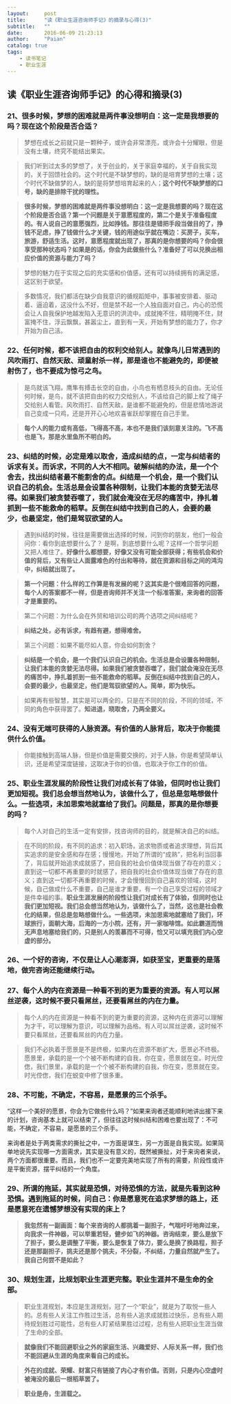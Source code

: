 ```yaml
---
layout:     post
title:      "读《职业生涯咨询师手记》的摘录与心得(3)"
subtitle:   ""
date:       2016-06-09 21:23:13
author:     "Paian"
catalog: true
tags:
    - 读书笔记
    - 职业生涯
---
```


## 读《职业生涯咨询师手记》的心得和摘录(3)

### 21、很多时候，梦想的困难就是两件事没想明白：这一定是我想要的吗？现在这个阶段是否合适？

> 梦想在成长之前就只是一颗种子，或许会非常漂亮，或许会十分耀眼，但是没有土壤，终究不能结出果实。

> 我们听到过太多的梦想了，关于创业的，关于家庭幸福的，关于自我实现的，关于回馈社会的。这个时代是不缺梦想的，缺的是培育梦想的土壤；这个时代不缺做梦的人，缺的是将梦想培育起来的人；**这个时代不缺梦想的口号，缺的是排除干扰的理性。**

> **很多时候，梦想的困难就是两件事没想明白：这一定是我想要的吗？现在这个阶段是否合适？第一个问题是关于意愿程度的，第二个是关于准备程度的。有人说自己的意愿强烈，比如挣钱。那往往是错把手段当做目的了，挣钱不足虑，挣了钱做什么才关键，钱的用途似乎就在嘴边：买房子，买车，旅游，舒适生活。这时，意愿程度就出现了，那真的是你想要的吗？你会很享受那种状态吗？如果是的话，你会为此做些什么？准备好了可以兑换出相应价值的资源与能力了吗？**

> 梦想的魅力在于实现之后的充实感和价值感，还有可以持续拥有的满足感，这区别于欲望。

> 多数情况，我们都活在缺少自我意识的循规蹈矩中，事事被安排着、驱动着、逼迫着，这没什么不好，但是禁不起一个人独自面对自己，内心的恐慌会让人自我保护地越发陷入无意识的洪流中。成就掩不住，精明掩不住，财富掩不住，浮云飘飘，甚嚣尘上，直到有一天，开始有梦想的能力了，你才开始为自己活。

### 22、任何时候，都不该把自由的权利交给别人。就像鸟儿日常遇到的风吹雨打、自然天敌、顽童射杀一样，那是谁也不能避免的，即便被射伤了，也不要成为惊弓之鸟。

> 是鸟就该飞翔，鹰隼有搏击长空的自由，小鸟也有栖息枝头的自由。无论任何时候，是鸟，就不该把自由的权力交给别人，不该给自己的脚上栓了绳子交给别人看管。风吹雨打、自然天敌，是谁都不能避免的，但是悲情地游说自己变成一只鸡，还是开开心心地欢喜雀跃却掌握在自己手里。

> **每个人的能力或有高低，飞得高不高，本也不是我们该刻意关注的。飞不高也是飞，那是水里鱼所不明白的。**

### 23、纠结的时候，必定是难以取舍，造成纠结的点，一定与纠结者的诉求有关。而诉求，不同的人大不相同。破解纠结的办法，是一个个舍去，找出纠结者最不能割舍的点。纠结是一个机会，是一个我们认识自己的机会。生活总是会设置各种限制，让我们本能的贪婪无法尽得。如果我们被贪婪吞噬了，我们就会淹没在无尽的痛苦中，挣扎着抓到一些不能救命的稻草。反倒在纠结中找到自己的人，会要的最少，也最坚定，他们是驾驭欲望的人。

> 遇到纠结的时候，往往是需要做出选择的时候，问到你的朋友，他们一般会问你：看你到底想要什么了？
是啊，到底想要什么呢？这样一个哲学问题又把人难住了。**好像什么都想要，好像又没有可能全部获得；有些机会和价值的背后，又有些让人面露难色的付出和等待，就在资源和目标之间的鸿沟中，纠结就出现了。**

> **第一个问题：什么样的工作算是有发展的呢？这其实是个很难回答的问题，每个人的答案都不一样，但是咨询师并不关注一个标准答案，来询者的回答才是重要的。**

> 第二个问题：为什么会在外贸和培训公司的两个选项之间纠结呢？

> **纠结之处，必有诉求，有趋有避，想得难舍。**

> 第三个问题：如果不能尽如人意，你会如何割舍？

> **纠结是一个机会，是一个我们认识自己的机会。生活总是会设置各种限制，让我们本能的贪婪无法尽得。如果我们被贪婪吞噬了，我们就会淹没在无尽的痛苦中，挣扎着抓到一些不能救命的稻草。反倒在纠结中找到自己的人，会要的最少，也最坚定，他们是驾驭欲望的人。简单，即为快乐。**

> 如果再有些智慧，其实是可以两全的，只是在不同的阶段，不同的领域，不同的角色中获得罢了。**知进退，晓取舍，乃两全要义。**


### 24、没有无端可获得的人脉资源。有价值的人脉背后，取决于你能提供什么价值。

> 你能接触到高端人脉，但是价值是需要交换的，对于人脉，你是希望简单认识，还是希望深度链接，这取决于你的价值，也取决于你工作的价值。

### 25、职业生涯发展的阶段性让我们对成长有了体验，但同时也让我们更加短视。我们总会想当然地认为，该做什么了，但总是忽略想做什么。一些选项，未加思索地就塞给了我们。问题是，那真的是你想要的吗？

> 每个人对自己的生活一定有安排，找咨询师的目的，就是解决自己的纠结。

> 在不同的阶段，有不同的追求：初入职场，追求物质或者追求理想，背后其实追求的是安全感和存在感；慢慢地，开始了所谓的“成熟”，把名利当回事了，背后就开始追求成就感了，把自我的社会价值体现当做了存在的意义；直到这一切都不再重要的时就感了，把自我的社会价值体现当做了存在的意义；直到这一切都不再重要的时候，才会慢慢回到自己喜欢的领域，这时候，自己做成什么不重要，自己是谁才重要，有一个自己享受过程的领域才是件幸福的事。**职业生涯发展的阶段性让我们对成长有了体验，但同时也让我们更加短视。我们总会想当然地认为，该做什么了，当然，这也是社会教化的结果，但总是忽略想做什么。一些选项，未加思索地就塞给了我们，环球旅行，面朝大海，后海的一方小院，还有，开一家咖啡馆。如此霸道而悄无声息地塞给我们的，只是别人的羡慕而不可得，恰又可以填充我们内心空虚的部分。**

### 26、一个好的咨询，不仅是让人心潮澎湃，如获至宝，更重要的是落地，做完咨询还能继续行动。

### 27、每个人的内在资源是一种看不到的更为重要的资源。有人可以屌丝逆袭，这时候不要只看屌丝，还要看屌丝的内在力量。

> 每个人的内在资源是一种看不到的更为重要的资源，这种内在资源可以理解为才干，可以理解为意识，可以理解为品格。有人可以屌丝逆袭，这时候不要只看屌丝，还要看屌丝的内在力量。

> 我们不必执着于愿景是不是终极，如果内在资源不断扩大，愿景必不终极。愿景里，承载的是一个个被不断构建的自我，你在变，愿景就在变。时光倥偬，我们景里，承载的是一个个被不断构建的自我，你在变，愿景就在变。时光倥偬，我们在蜕变中修了很多重。

### 28、不可能，不确定，不容易，是愿景的三个杀手。

“这样一个美好的愿景，你会为它做些什么吗？”如果来询者还能顺利地讲出接下来的计划，咨询基本上就可以结束了，但往往这时候纠结和困难也要出现了：不可能，不确定，不容易，是愿景的三个杀手。

来询者是处于两类需求的撕扯之中，一方面是谋生，另一方面是自我实现。如果简单地说先实现哪一方面需求，其实是没有意义的，既然被撕扯，对于来询者来说，两个方面都很重要。而且，我们也不一定要完美地实现了所有的需要，阶段性或许是平衡资源，摆平纠结的一个角度。

### 29、所谓的拖延，其实就是恐惧，对待恐惧的方法，就是先看到这种恐惧。遇到拖延的时候，问自己：**你是愿意死在追求梦想的路上，还是愿意死在遗憾梦想没有实现的床上？**

> **我忽然有一副画面：每个来咨询的人都挑着一副担子，气喘吁吁地奔过来，向我求一件神器，可以举重若轻，健步如飞的神器。咨询结束，要么是放下了担子，要么是调整了平衡，要么是恢复了体力，要么是换了换路程，担子还是那副担子，挑夫还是那个挑夫，不分裂，不纠结，力量自然就产生了。我自己何尝不是如此？**

### 30、规划生涯，比规划职业生涯更完整。职业生涯并不是生命的全部。

> 职业生涯规划，本应是生涯规划，冠了一个“职业”，就是为了取悦一些人的。总有些人关注工作胜过生活，总有些人追求成就胜过快乐，总有些人期待规划胜过可能性，总有些人盯紧结果胜过过程，总有些人把职业生涯当做了生命的全部。

> **就像我们不能回避职业之外的家庭生活、兴趣爱好、人际关系一样，我们也不能回避从生涯的角度来看自己的成长。**

> **外在的成就、荣耀、财富只有链接了内心才有价值。否则，只是内心空虚时被淹没的最后一根稻草罢了。**

> **职业是舟，生涯载之。**


































































